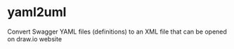 # yaml2uml
Convert Swagger YAML files (definitions) to an XML file that can be opened on draw.io website
